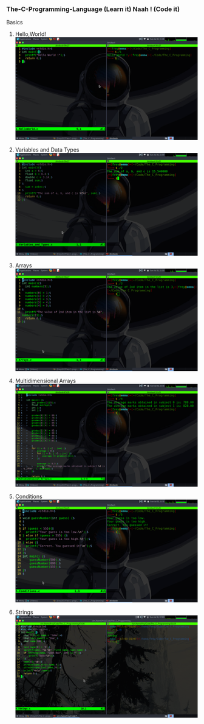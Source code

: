 ### The-C-Programming-Language (Learn it) Naah ! (Code it)

Basics 

1. Hello,World!
![1](img/1.png)

2. Variables and Data Types
![2](img/2.png)

3. Arrays
![3](img/3.png)

4. Multidimensional Arrays
![4](img/4.png)

5. Conditions
![5](img/5.png)

6. Strings
![6](img/6.png)
